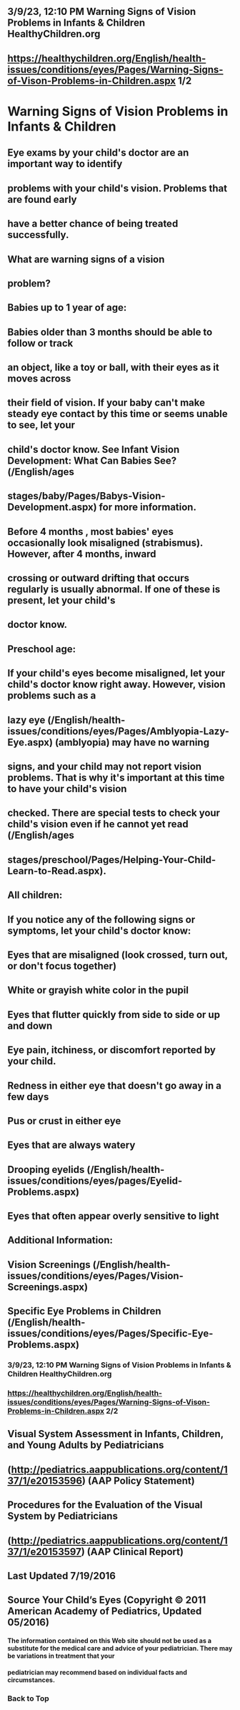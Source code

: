 ## 3/9/23, 12:10 PM Warning Signs of Vision Problems in Infants & Children HealthyChildren.org 

## https://healthychildren.org/English/health-issues/conditions/eyes/Pages/Warning-Signs-of-Vison-Problems-in-Children.aspx 1/2 

# Warning Signs of Vision Problems in Infants & Children 

## Eye exams by your child's doctor are an important way to identify 

## problems with your child's vision. Problems that are found early 

## have a better chance of being treated successfully. 

## What are warning signs of a vision 

## problem? 

## Babies up to 1 year of age: 

## Babies older than 3 months should be able to follow or track 

## an object, like a toy or ball, with their eyes as it moves across 

## their field of vision. If your baby can't make steady eye contact by this time or seems unable to see, let your 

## child's doctor know. See Infant Vision Development: What Can Babies See? (/English/ages

## stages/baby/Pages/Babys-Vision-Development.aspx) for more information. 

## Before 4 months , most babies' eyes occasionally look misaligned (strabismus). However, after 4 months, inward 

## crossing or outward drifting that occurs regularly is usually abnormal. If one of these is present, let your child's 

## doctor know. 

## Preschool age: 

## If your child's eyes become misaligned, let your child's doctor know right away. However, vision problems such as a 

## lazy eye (/English/health-issues/conditions/eyes/Pages/Amblyopia-Lazy-Eye.aspx) (amblyopia) may have no warning 

## signs, and your child may not report vision problems. That is why it's important at this time to have your child's vision 

## checked. There are special tests to check your child's vision even if he cannot yet read (/English/ages

## stages/preschool/Pages/Helping-Your-Child-Learn-to-Read.aspx). 

## All children: 

## If you notice any of the following signs or symptoms, let your child's doctor know: 

## Eyes that are misaligned (look crossed, turn out, or don't focus together) 

## White or grayish white color in the pupil 

## Eyes that flutter quickly from side to side or up and down 

## Eye pain, itchiness, or discomfort reported by your child. 

## Redness in either eye that doesn't go away in a few days 

## Pus or crust in either eye 

## Eyes that are always watery 

## Drooping eyelids (/English/health-issues/conditions/eyes/pages/Eyelid-Problems.aspx) 

## Eyes that often appear overly sensitive to light 

## Additional Information: 

## Vision Screenings (/English/health-issues/conditions/eyes/Pages/Vision-Screenings.aspx) 

## Specific Eye Problems in Children (/English/health-issues/conditions/eyes/Pages/Specific-Eye-Problems.aspx) 


### 3/9/23, 12:10 PM Warning Signs of Vision Problems in Infants & Children HealthyChildren.org 

### https://healthychildren.org/English/health-issues/conditions/eyes/Pages/Warning-Signs-of-Vison-Problems-in-Children.aspx 2/2 

## Visual System Assessment in Infants, Children, and Young Adults by Pediatricians 

## (http://pediatrics.aappublications.org/content/137/1/e20153596) (AAP Policy Statement) 

## Procedures for the Evaluation of the Visual System by Pediatricians 

## (http://pediatrics.aappublications.org/content/137/1/e20153597) (AAP Clinical Report) 

## Last Updated 7/19/2016 

## Source Your Child’s Eyes (Copyright © 2011 American Academy of Pediatrics, Updated 05/2016) 

#### The information contained on this Web site should not be used as a substitute for the medical care and advice of your pediatrician. There may be variations in treatment that your 

#### pediatrician may recommend based on individual facts and circumstances. 

### Back to Top 



